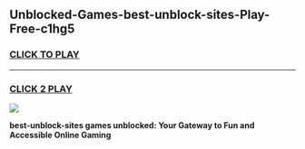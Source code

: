
## Unblocked-Games-best-unblock-sites-Play-Free-c1hg5
<h3>
<a href="https://premium76.site?title=best-unblock-sites&ref=12A">CLICK TO PLAY</a></h3>
<hr>

<h3>
<a href="https://premium76.site?title=best-unblock-sites&ref=12A">CLICK 2 PLAY</a>
  
</h3>

<a href="https://premium76.site?title=best-unblock-sites&ref=12A"><img src="https://clearcache.store/games.png"></a>


**best-unblock-sites games unblocked: Your Gateway to Fun and Accessible Online Gaming**
